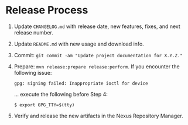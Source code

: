 Release Process
===============

 1. Update `CHANGELOG.md` with release date, new features, fixes, and next
 release number.
 
 2. Update `README.md` with new usage and download info.
 
 3. Commit: `git commit -am "Update project documentation for X.Y.Z."`
 
 4. Prepare: `mvn release:prepare release:perform`.  If you encounter the
 following issue:

    ```
    gpg: signing failed: Inappropriate ioctl for device
    ```
    
    ... execute the following before Step 4:
    
    ```
    $ export GPG_TTY=$(tty)
    ```

  5. Verify and release the new artifacts in the Nexus Repository Manager.
